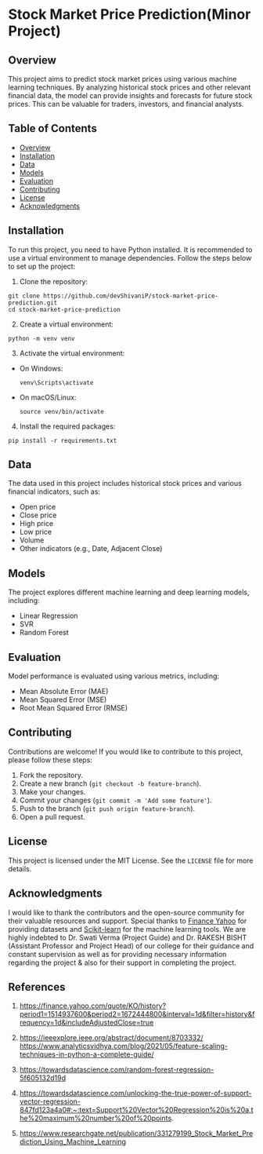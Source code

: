 # Stock Market Price Prediction(Minor Project)

## Overview
This project aims to predict stock market prices using various machine learning techniques. By analyzing historical stock prices and other relevant financial data, the model can provide insights and forecasts for future stock prices. This can be valuable for traders, investors, and financial analysts.


## Table of Contents

- [Overview](#overview)
- [Installation](#installation)
- [Data](#data)
- [Models](#models)
- [Evaluation](#evaluation)
- [Contributing](#contributing)
- [License](#license)
- [Acknowledgments](#acknowledgments)

## Installation
To run this project, you need to have Python installed. It is recommended to use a virtual environment to manage dependencies. Follow the steps below to set up the project:

1. Clone the repository:
```
git clone https://github.com/devShivaniP/stock-market-price-prediction.git
cd stock-market-price-prediction
```

2. Create a virtual environment:
```
python -m venv venv
```

3. Activate the virtual environment:
- On Windows:
  ```
  venv\Scripts\activate
  ```
- On macOS/Linux:
  ```
  source venv/bin/activate
  ```

4. Install the required packages:
```
pip install -r requirements.txt
```

## Data
The data used in this project includes historical stock prices and various financial indicators, such as:
- Open price
- Close price
- High price
- Low price
- Volume
- Other indicators (e.g., Date, Adjacent Close)

## Models
The project explores different machine learning and deep learning models, including:
- Linear Regression
- SVR
- Random Forest

## Evaluation
Model performance is evaluated using various metrics, including:
- Mean Absolute Error (MAE)
- Mean Squared Error (MSE)
- Root Mean Squared Error (RMSE)

## Contributing
Contributions are welcome! If you would like to contribute to this project, please follow these steps:
1. Fork the repository.
2. Create a new branch (`git checkout -b feature-branch`).
3. Make your changes.
4. Commit your changes (`git commit -m 'Add some feature'`).
5. Push to the branch (`git push origin feature-branch`).
6. Open a pull request.

## License
This project is licensed under the MIT License. See the `LICENSE` file for more details.

## Acknowledgments
I would like to thank the contributors and the open-source community for their valuable resources and support. Special thanks to [Finance Yahoo](https://finance.yahoo.com/) for providing datasets and [Scikit-learn](https://scikit-learn.org/) for the machine learning tools. We are highly indebted to Dr. Swati Verma (Project Guide) and Dr. RAKESH BISHT (Assistant Professor and Project Head) of our college for their guidance and constant supervision as well as for providing necessary information regarding the project & also for their support in completing the project.


## References
1. https://finance.yahoo.com/quote/KO/history?period1=1514937600&period2=1672444800&interval=1d&filter=history&frequency=1d&includeAdjustedClose=true
2. https://ieeexplore.ieee.org/abstract/document/8703332/
 https://www.analyticsvidhya.com/blog/2021/05/feature-scaling-techniques-in-python-a-complete-guide/
3. https://towardsdatascience.com/random-forest-regression-5f605132d19d
4. https://towardsdatascience.com/unlocking-the-true-power-of-support-vector-regression-847fd123a4a0#:~:text=Support%20Vector%20Regression%20is%20a,the%20maximum%20number%20of%20points.

5. https://www.researchgate.net/publication/331279199_Stock_Market_Prediction_Using_Machine_Learning
